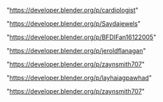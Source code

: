 "https://developer.blender.org/p/cardiologist"

"https://developer.blender.org/p/Saydajewels"

"https://developer.blender.org/p/BFDIFan16122005"

"https://developer.blender.org/p/jeroldflanagan"

"https://developer.blender.org/p/zaynsmith707"

 
"https://developer.blender.org/p/layhaiagpawhad"


"https://developer.blender.org/p/zaynsmith707"


 
